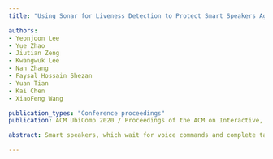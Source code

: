 ```yaml
---
title: "Using Sonar for Liveness Detection to Protect Smart Speakers Against Remote Attackers"

authors:
- Yeonjoon Lee
- Yue Zhao
- Jiutian Zeng
- Kwangwuk Lee
- Nan Zhang
- Faysal Hossain Shezan
- Yuan Tian
- Kai Chen
- XiaoFeng Wang

publication_types: "Conference proceedings"
publication: ACM UbiComp 2020 / Proceedings of the ACM on Interactive, Mobile, Wearable and Ubiquitous Technologies (IMWUT)

abstract: Smart speakers, which wait for voice commands and complete tasks for users, are becoming part of common households. While voice commands came with basic functionalities in the earlier days, as the market grew, various commands with critical functionalities were developed; e.g., access banking services, send money, open front door. Such voice commands can cause serious consequences once smart speakers are attacked. Recent research shows that smart speakers are vulnerable to malicious voice commands sent from other speakers (e.g., TV, baby monitor, radio) in the same area. In this work, we propose the SPEAKER-SONAR, a sonar-based liveness detection system for smart speakers. Our approach aims to protect the smart speakers from remote attackers that leverage network-connected speakers to send malicious commands. The key idea of our approach is to make sure that the voice command is indeed coming from the user. For this purpose, the SPEAKER-SONAR emits an inaudible sound and tracks the user’s direction to compare it with the direction of the received voice command. The SPEAKER-SONAR does not require additional action from the user and works through an automatic consistency check. We built the SPEAKER-SONAR on a raspberry pi 3b, a circular microphone array, and a commodity speaker by imitating the Amazon Echo. Our evaluation shows that the SPEAKER-SONAR can reject remote voice attacks with an average accuracy of 95.5% in 2 meters, which significantly raises the bar for remote attackers. To the best of our knowledge, our defense is able to defend against known remote voice attack techniques.

---
```

